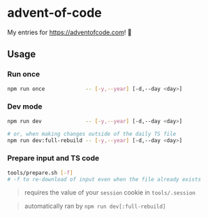 # advent-of-code
My entries for https://adventofcode.com! 🥳

## Usage

### Run once

```sh
npm run once             -- [-y,--year] [-d,--day <day>]
```

### Dev mode

```sh
npm run dev              -- [-y,--year] [-d,--day <day>] 

# or, when making changes outside of the daily TS file
npm run dev:full-rebuild -- [-y,--year] [-d,--day <day>] 
```

### Prepare input and TS code

```sh
tools/prepare.sh [-f]
# -f to re-download of input even when the file already exists
```
> requires the value of your `session` cookie in `tools/.session`

> automatically ran by `npm run dev[:full-rebuild]`
